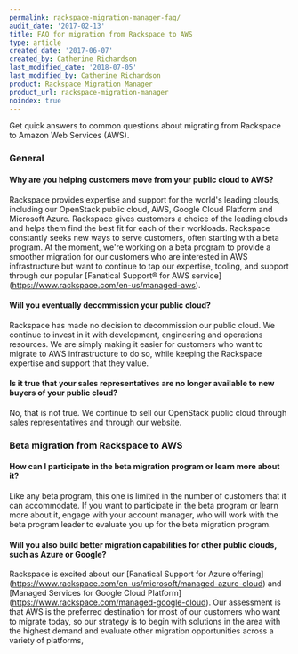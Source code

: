 ```yaml
---
permalink: rackspace-migration-manager-faq/
audit_date: '2017-02-13'
title: FAQ for migration from Rackspace to AWS
type: article
created_date: '2017-06-07'
created_by: Catherine Richardson
last_modified_date: '2018-07-05'
last_modified_by: Catherine Richardson
product: Rackspace Migration Manager
product_url: rackspace-migration-manager
noindex: true
---
```


Get quick answers to common questions about migrating from Rackspace to Amazon
Web Services (AWS).

### General

#### Why are you helping customers move from your public cloud to AWS?

Rackspace provides expertise and support for the world's leading clouds,
including our OpenStack public cloud, AWS, Google Cloud Platform and Microsoft Azure. Rackspace
gives customers a choice of the leading clouds and helps them find the best
fit for each of their workloads. Rackspace constantly seeks new ways to serve
customers, often starting with a beta program. At the moment, we're working on
a beta program to provide a smoother migration for our customers who are
interested in AWS infrastructure but want to continue to tap our expertise,
tooling, and support through our popular
[Fanatical Support&reg; for AWS service] (https://www.rackspace.com/en-us/managed-aws).

#### Will you eventually decommission your public cloud?

Rackspace has made no decision to decommission our public cloud. We continue
to invest in it with development, engineering and operations resources. We are simply making it easier for customers who want to
migrate to AWS infrastructure to do so, while keeping the Rackspace expertise
and support that they value.

#### Is it true that your sales representatives are no longer available to new buyers of your public cloud?

No, that is not true. We continue to sell our OpenStack public cloud
through sales representatives and through our website.

### Beta migration from Rackspace to AWS

#### How can I participate in the beta migration program or learn more about it?

Like any beta program, this one is limited in the number of customers that it
can accommodate. If you want to participate in the beta program or learn
more about it, engage with your account manager, who will work with the
beta program leader to evaluate you up for the beta migration program.

#### Will you also build better migration capabilities for other public clouds, such as Azure or Google?

Rackspace is excited about our
[Fanatical Support for Azure offering] (https://www.rackspace.com/en-us/microsoft/managed-azure-cloud) and [Managed Services for Google Cloud Platform] (https://www.rackspace.com/managed-google-cloud). Our assessment is that
AWS is the preferred destination for most of our customers who want to migrate
today, so our strategy is to begin with solutions in the area with the highest
demand and evaluate other migration opportunities across a variety of platforms,
